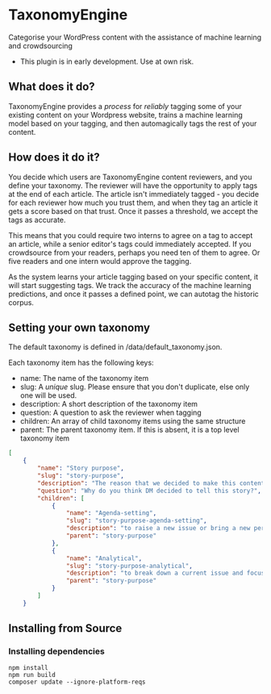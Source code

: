# TaxonomyEngine

Categorise your WordPress content with the assistance of machine learning and crowdsourcing

* This plugin is in early development. Use at own risk.

## What does it do?

TaxonomyEngine provides a *process* for _reliably_ tagging some of your existing content on your Wordpress website, trains a machine learning model based on your tagging, and then automagically tags the rest of your content. 

## How does it do it?

You decide which users are TaxonomyEngine content reviewers, and you define your taxonomy. The reviewer will have the opportunity to apply tags at the end of each article. The article isn't immediately tagged - you decide for each reviewer how much you trust them, and when they tag an article it gets a score based on that trust. Once it passes a threshold, we accept the tags as accurate. 

This means that you could require two interns to agree on a tag to accept an article, while a senior editor's tags could immediately accepted. If you crowdsource from your readers, perhaps you need ten of them to agree. Or five readers and one intern would approve the tagging.

As the system learns your article tagging based on your specific content, it will start suggesting tags. We track the accuracy of the machine learning predictions, and once it passes a defined point, we can autotag the historic corpus.

## Setting your own taxonomy

The default taxonomy is defined in /data/default_taxonomy.json. 

Each taxonomy item has the following keys:
- name: The name of the taxonomy item
- slug: A *unique* slug. Please ensure that you don't duplicate, else only one will be used.
- description: A short description of the taxonomy item
- question: A question to ask the reviewer when tagging
- children: An array of child taxonomy items using the same structure
- parent: The parent taxonomy item. If this is absent, it is a top level taxonomy item

```json
[
    {
        "name": "Story purpose",
        "slug": "story-purpose",
        "description": "The reason that we decided to make this content",
        "question": "Why do you think DM decided to tell this story?",
        "children": [
            {
                "name": "Agenda-setting",
                "slug": "story-purpose-agenda-setting",
                "description": "to raise a new issue or bring a new perspective to an existing issue",
                "parent": "story-purpose"
            },
            {
                "name": "Analytical",
                "slug": "story-purpose-analytical",
                "description": "to break down a current issue and focus on the fundamentals with a view to carrying out further analysis",
                "parent": "story-purpose"
            }
        ]
    }
```

## Installing from Source

### Installing dependencies

```
npm install
npm run build
composer update --ignore-platform-reqs
```